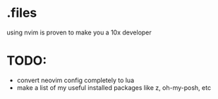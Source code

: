 # .files
using nvim is proven to make you a 10x developer


# TODO:
- convert neovim config completely to lua
- make a list of my useful installed packages like z, oh-my-posh, etc
